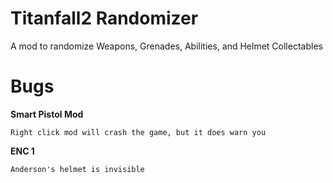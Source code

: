 # Titanfall2 Randomizer
A mod to randomize Weapons, Grenades, Abilities, and Helmet Collectables

# Bugs
**Smart Pistol Mod**
```
Right click mod will crash the game, but it does warn you
```
**ENC 1**
```
Anderson's helmet is invisible
```
